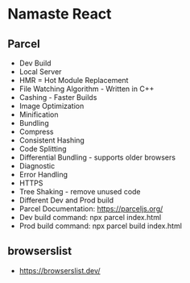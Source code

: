 # Namaste React

## Parcel

- Dev Build
- Local Server
- HMR = Hot Module Replacement
- File Watching Algorithm - Written in C++
- Cashing - Faster Builds
- Image Optimization
- Minification
- Bundling
- Compress
- Consistent Hashing
- Code Splitting
- Differential Bundling - supports older browsers
- Diagnostic
- Error Handling
- HTTPS
- Tree Shaking - remove unused code
- Different Dev and Prod build
- Parcel Documentation: https://parceljs.org/
- Dev build command: npx parcel index.html
- Prod build command: npx parcel build index.html

## browserslist

- https://browserslist.dev/
